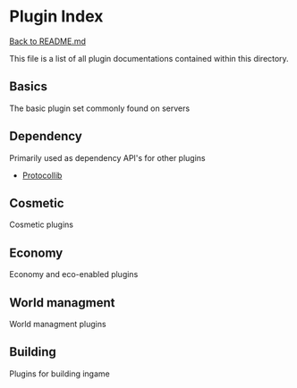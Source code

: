 # Plugin Index

[Back to README.md](../README.md)

This file is a list of all plugin documentations contained within this directory.

## Basics
The basic plugin set commonly found on servers

## Dependency
Primarily used as dependency API's for other plugins

- [Protocollib](Protocollib.md)

## Cosmetic
Cosmetic plugins

## Economy
Economy and eco-enabled plugins

## World managment
World managment plugins

## Building
Plugins for building ingame


